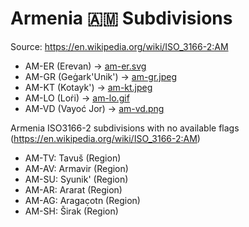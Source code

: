 # Armenia 🇦🇲 Subdivisions

Source: https://en.wikipedia.org/wiki/ISO_3166-2:AM

* AM-ER (Erevan) -> [am-er.svg](https://github.com/amckenna41/iso3166-flag-icons/blob/main/iso3166-2-icons/AM/am-er.svg)
* AM-GR (Geġark'Unik') -> [am-gr.jpeg](https://github.com/amckenna41/iso3166-flag-icons/blob/main/iso3166-2-icons/AM/am-gr.jpeg)
* AM-KT (Kotayk') -> [am-kt.jpeg](https://github.com/amckenna41/iso3166-flag-icons/blob/main/iso3166-2-icons/AM/am-kt.jpeg)
* AM-LO (Loṙi) -> [am-lo.gif](https://github.com/amckenna41/iso3166-flag-icons/blob/main/iso3166-2-icons/AM/am-lo.gif)
* AM-VD (Vayoć Jor) -> [am-vd.png](https://github.com/amckenna41/iso3166-flag-icons/blob/main/iso3166-2-icons/AM/am-vd.png)

Armenia ISO3166-2 subdivisions with no available flags (https://en.wikipedia.org/wiki/ISO_3166-2:AM)

* AM-TV: Tavuš (Region)
* AM-AV: Armavir (Region)
* AM-SU: Syunik' (Region)
* AM-AR: Ararat (Region)
* AM-AG: Aragac̣otn (Region)
* AM-SH: Širak (Region)